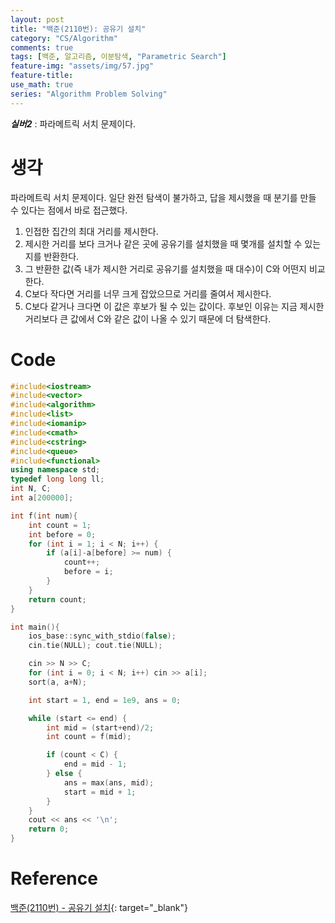 ```yaml
---
layout: post
title: "백준(2110번): 공유기 설치"
category: "CS/Algorithm"
comments: true
tags: [백준, 알고리즘, 이분탐색, "Parametric Search"]
feature-img: "assets/img/57.jpg"
feature-title:
use_math: true
series: "Algorithm Problem Solving"
---
```


**_실버2_** : 파라메트릭 서치 문제이다.

# 생각

파라메트릭 서치 문제이다. 일단 완전 탐색이 불가하고, 답을 제시했을 때 분기를 만들 수 있다는 점에서 바로 접근했다.

1. 인접한 집간의 최대 거리를 제시한다.
2. 제시한 거리를 보다 크거나 같은 곳에 공유기를 설치했을 때 몇개를 설치할 수 있는지를 반환한다.
3. 그 반환한 값(즉 내가 제시한 거리로 공유기를 설치했을 때 대수)이 C와 어떤지 비교한다.
4. C보다 작다면 거리를 너무 크게 잡았으므로 거리를 줄여서 제시한다.
5. C보다 같거나 크다면 이 값은 후보가 될 수 있는 값이다. 후보인 이유는 지금 제시한 거리보다 큰 값에서 C와 같은 값이 나올 수 있기 때문에 더 탐색한다.

# Code

```c++
#include<iostream>
#include<vector>
#include<algorithm>
#include<list>
#include<iomanip>
#include<cmath>
#include<cstring>
#include<queue>
#include<functional>
using namespace std;
typedef long long ll;
int N, C;
int a[200000];

int f(int num){
    int count = 1;
    int before = 0;
    for (int i = 1; i < N; i++) {
        if (a[i]-a[before] >= num) {
            count++;
            before = i;
        }
    }
    return count;
}

int main(){
    ios_base::sync_with_stdio(false);
    cin.tie(NULL); cout.tie(NULL);

    cin >> N >> C;
    for (int i = 0; i < N; i++) cin >> a[i];
    sort(a, a+N);

    int start = 1, end = 1e9, ans = 0;

    while (start <= end) {
        int mid = (start+end)/2;
        int count = f(mid);

        if (count < C) {
            end = mid - 1;
        } else {
            ans = max(ans, mid);
            start = mid + 1;
        }
    }
    cout << ans << '\n';
    return 0;
}
```

# Reference

[백준(2110번) - 공유기 설치](https://www.acmicpc.net/problem/2110){: target="\_blank"}
